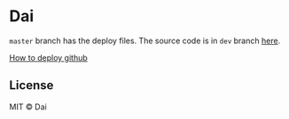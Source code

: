 # Dai

`master` branch has the deploy files. The source code is in `dev` branch [here](https://github.com/lamanhdai/lamanhdai.github.io/tree/dev).

[How to deploy github](https://github.com/facebook/create-react-app/blob/master/packages/react-scripts/template/README.md#deployment)

## License

MIT © Dai
